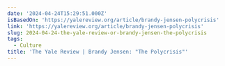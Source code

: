 ```yaml
---
date: '2024-04-24T15:29:51.000Z'
isBasedOn: 'https://yalereview.org/article/brandy-jensen-polycrisis'
link: 'https://yalereview.org/article/brandy-jensen-polycrisis'
slug: 2024-04-24-the-yale-review-or-brandy-jensen-the-polycrisis
tags:
  - Culture
title: 'The Yale Review | Brandy Jensen: "The Polycrisis"'
---
```


